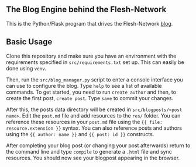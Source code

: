 ## The Blog Engine behind the Flesh-Network

This is the Python/Flask program that drives the Flesh-Network [blog](https://flesh-network.ddns.net).

## Basic Usage

Clone this repository and make sure you have an environment with the requirements specified in `src/requirements.txt`
set up. This can easily be done using `venv`.

Then, run the `src/blog_manager.py` script to enter a console interface you can use to configure the blog.
Type `help` to see a list of available commands. To get started, you need to run `create author` and then,
to create the first post, `create post`. Type `save` to commit your changes.

After this, the posts data directory will be created in `src/blogposts/<post name>`. Edit the `post.md` file
and add resources to the `res/` folder. You can reference these resources in your `post.md` file using the
`{{ file: resource.extension }}` syntax. You can also reference posts and authors using the `{{ author: name }}`
and `{{ post: id }}` constructs.

After completing your blog post (or changing your post afterwards) return to the command line and type `compile`
to generate a `.html` file and sync resources. You should now see your blogpost appearing in the browser.
